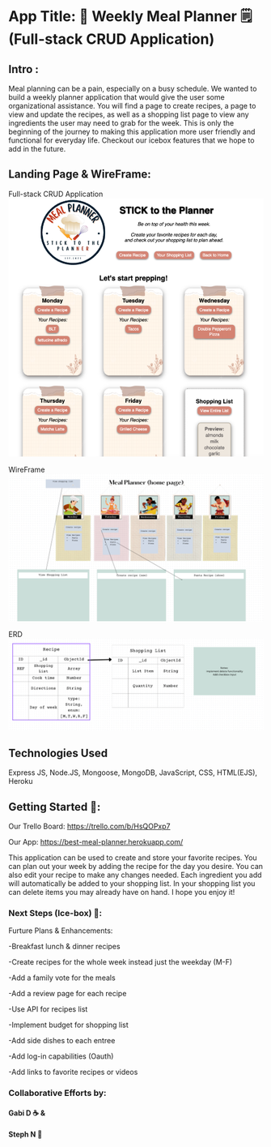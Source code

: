 # App Title: &#127858; Weekly Meal Planner &#128466;&#65039; (Full-stack CRUD Application)
## Intro :

Meal planning can be a pain, especially on a busy schedule. We wanted to build a weekly planner application that would give the user some organizational assistance. You will find a page to create recipes, a page to view and update the recipes, as well as a shopping list page to view any ingredients the user may need to grab for the week. This is only the beginning of the journey to making this application more user friendly and functional for everyday life. Checkout our icebox features that we hope to add in the future. 

## Landing Page & WireFrame:

Full-stack CRUD Application
![Full-stack CRUD Application](public/imgs/landing-page.png)


WireFrame
![WireFrame Screenshot](public/imgs/wireframe.png)


ERD
![ERD Screenshot](public/imgs/ERD.png)

## Technologies Used

Express JS, Node.JS, Mongoose, MongoDB, JavaScript, CSS, HTML(EJS), Heroku



## Getting Started &#129368;:

Our Trello Board:
<https://trello.com/b/HsQOPxp7>

Our App:
<https://best-meal-planner.herokuapp.com/>

This application can be used to create and store your favorite recipes. You can plan out your week by adding the recipe for the day you desire. You can also edit your recipe to make any changes needed. Each ingredient you add will automatically be added to your shopping list. In your shopping list you can delete items you may already have on hand. I hope you enjoy it!



### Next Steps (Ice-box) &#129482;: 

Furture Plans & Enhancements:

-Breakfast lunch & dinner recipes

-Create recipes for the whole week instead just the weekday (M-F)

-Add a family vote for the meals

-Add a review page for each recipe

-Use API for recipes list

-Implement budget for shopping list

-Add side dishes to each entree

-Add log-in capabilities (Oauth)

-Add links to favorite recipes or videos

### Collaborative Efforts by:

#### Gabi D &#9749; &
#### Steph N &#127861;



